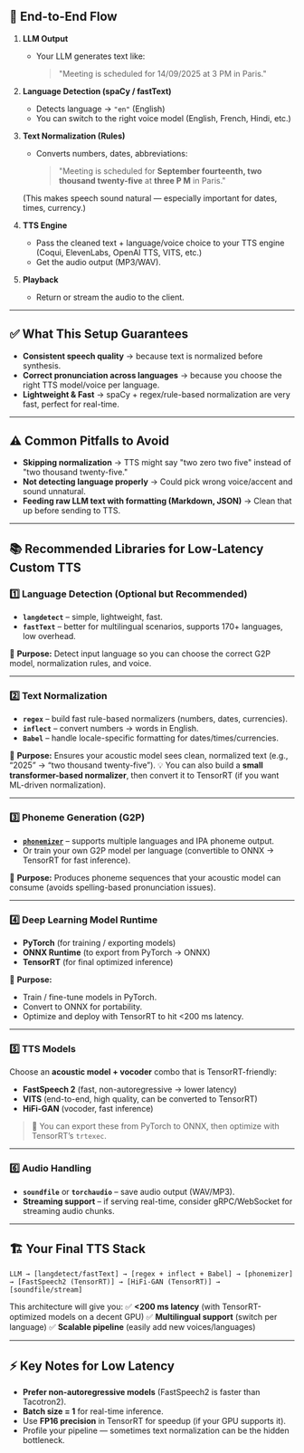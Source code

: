 ## 🔄 **End-to-End Flow**

1. **LLM Output**

   * Your LLM generates text like:

     > "Meeting is scheduled for 14/09/2025 at 3 PM in Paris."

2. **Language Detection (spaCy / fastText)**

   * Detects language → `"en"` (English)
   * You can switch to the right voice model (English, French, Hindi, etc.)

3. **Text Normalization (Rules)**

   * Converts numbers, dates, abbreviations:

     > "Meeting is scheduled for **September fourteenth, two thousand twenty-five** at **three P M** in Paris."

   (This makes speech sound natural — especially important for dates, times, currency.)

4. **TTS Engine**

   * Pass the cleaned text + language/voice choice to your TTS engine (Coqui, ElevenLabs, OpenAI TTS, VITS, etc.)
   * Get the audio output (MP3/WAV).

5. **Playback**

   * Return or stream the audio to the client.

---

## ✅ What This Setup Guarantees

* **Consistent speech quality** → because text is normalized before synthesis.
* **Correct pronunciation across languages** → because you choose the right TTS model/voice per language.
* **Lightweight & Fast** → spaCy + regex/rule-based normalization are very fast, perfect for real-time.

---

## ⚠️ Common Pitfalls to Avoid

* **Skipping normalization** → TTS might say "two zero two five" instead of "two thousand twenty-five."
* **Not detecting language properly** → Could pick wrong voice/accent and sound unnatural.
* **Feeding raw LLM text with formatting (Markdown, JSON)** → Clean that up before sending to TTS.




---

## 📚 **Recommended Libraries for Low-Latency Custom TTS**

### 1️⃣ **Language Detection (Optional but Recommended)**

* **`langdetect`** – simple, lightweight, fast.
* **`fastText`** – better for multilingual scenarios, supports 170+ languages, low overhead.

🔧 **Purpose:** Detect input language so you can choose the correct G2P model, normalization rules, and voice.

---

### 2️⃣ **Text Normalization**

* **`regex`** – build fast rule-based normalizers (numbers, dates, currencies).
* **`inflect`** – convert numbers → words in English.
* **`Babel`** – handle locale-specific formatting for dates/times/currencies.

🔧 **Purpose:** Ensures your acoustic model sees clean, normalized text (e.g., “2025” → “two thousand twenty-five”).
💡 You can also build a **small transformer-based normalizer**, then convert it to TensorRT (if you want ML-driven normalization).

---

### 3️⃣ **Phoneme Generation (G2P)**

* **[`phonemizer`](https://github.com/bootphon/phonemizer)** – supports multiple languages and IPA phoneme output.
* Or train your own G2P model per language (convertible to ONNX → TensorRT for fast inference).

🔧 **Purpose:** Produces phoneme sequences that your acoustic model can consume (avoids spelling-based pronunciation issues).

---

### 4️⃣ **Deep Learning Model Runtime**

* **PyTorch** (for training / exporting models)
* **ONNX Runtime** (to export from PyTorch → ONNX)
* **TensorRT** (for final optimized inference)

🔧 **Purpose:**

* Train / fine-tune models in PyTorch.
* Convert to ONNX for portability.
* Optimize and deploy with TensorRT to hit <200 ms latency.

---

### 5️⃣ **TTS Models**

Choose an **acoustic model + vocoder** combo that is TensorRT-friendly:

* **FastSpeech 2** (fast, non-autoregressive → lower latency)
* **VITS** (end-to-end, high quality, can be converted to TensorRT)
* **HiFi-GAN** (vocoder, fast inference)

> 🔧 You can export these from PyTorch to ONNX, then optimize with TensorRT’s `trtexec`.

---

### 6️⃣ **Audio Handling**

* **`soundfile`** or **`torchaudio`** – save audio output (WAV/MP3).
* **Streaming support** – if serving real-time, consider gRPC/WebSocket for streaming audio chunks.

---

## 🏗️ **Your Final TTS Stack**

```
LLM → [langdetect/fastText] → [regex + inflect + Babel] → [phonemizer] 
→ [FastSpeech2 (TensorRT)] → [HiFi-GAN (TensorRT)] → [soundfile/stream]
```

This architecture will give you:
✅ **<200 ms latency** (with TensorRT-optimized models on a decent GPU)
✅ **Multilingual support** (switch per language)
✅ **Scalable pipeline** (easily add new voices/languages)

---

## ⚡ Key Notes for Low Latency

* **Prefer non-autoregressive models** (FastSpeech2 is faster than Tacotron2).
* **Batch size = 1** for real-time inference.
* Use **FP16 precision** in TensorRT for speedup (if your GPU supports it).
* Profile your pipeline — sometimes text normalization can be the hidden bottleneck.
